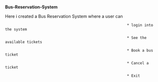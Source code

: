 **Bus-Reservation-System**

Here i created a Bus Reservation System where a user can   
                                                            
                                                            * login into the system
                                                          
                                                            * See the available tickets
                                                             
                                                            * Book a bus ticket
                                                             
                                                            * Cancel a ticket
                                                          
                                                            * Exit 

